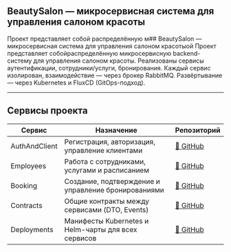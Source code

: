 ## BeautySalon — микросервисная система для управления салоном красоты

Проект представляет собой распределённую м## BeautySalon — микросервисная система для управления салоном красотыой Проект представляет собойраспределённую микросервисную backend-систему для управления салоном красоты. Реализованы сервисы аутентификации, сотрудники/услуги, бронирования. Каждый сервис изолирован, взаимодействие — через брокер RabbitMQ. Развёртывание — через Kubernetes и FluxCD (GitOps-подход).

---
## Сервисы проекта
| Сервис               | Назначение                                      | Репозиторий |
|----------------------|--------------------------------------------------|-------------|
| AuthAndClient     | Регистрация, авторизация, управление клиентами   | [🔗 GitHub](https://github.com/Woogie7/BeautySalon.AuthandClient) |
| Employees         | Работа с сотрудниками, услугами и расписанием    | [🔗 GitHub](https://github.com/Woogie7/BeautySalon.Employees) |
| Booking           | Создание, подтверждение и управление бронированиями | [🔗 GitHub](https://github.com/Woogie7/BeautySalon.Booking) |
| Contracts         | Общие контракты между сервисами (DTO, Events)    | [🔗 GitHub](https://github.com/Woogie7/BeautySalon.Contracts) |
| Deployments       | Манифесты Kubernetes и Helm-чарты для всех сервисов | [🔗 GitHub](https://github.com/Woogie7/BeautySalon.Deployments) |
